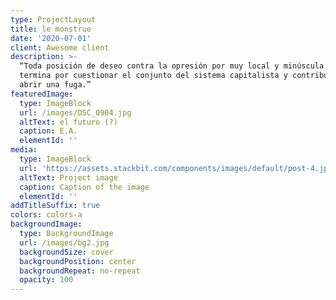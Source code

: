 ```yaml
---
type: ProjectLayout
title: le monstrue
date: '2020-07-01'
client: Awesome client
description: >-
  “Toda posición de deseo contra la opresión por muy local y minúscula que sea
  termina por cuestionar el conjunto del sistema capitalista y contribuye a
  abrir una fuga.”
featuredImage:
  type: ImageBlock
  url: /images/DSC_0904.jpg
  altText: el futuro (?)
  caption: E.A.
  elementId: ''
media:
  type: ImageBlock
  url: 'https://assets.stackbit.com/components/images/default/post-4.jpeg'
  altText: Project image
  caption: Caption of the image
  elementId: ''
addTitleSuffix: true
colors: colors-a
backgroundImage:
  type: BackgroundImage
  url: /images/bg2.jpg
  backgroundSize: cover
  backgroundPosition: center
  backgroundRepeat: no-repeat
  opacity: 100
---
```

